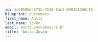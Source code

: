 ```yaml
---
id: 1c68505d-571b-412d-8ac3-9303d1556b15
blueprint: customers
first_name: Anita
last_name: Zovko
email: anita.zovko@uniri.hr
title: 'Anita Zovko'
---
```

